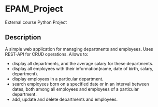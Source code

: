 # EPAM_Project
External course Python Project

## Description

A simple web application for managing departments and employees. Uses REST-API
for CRUD operations. Allows to:

- display all departments, and the average salary for these departments.
- display all employees with their information(name, date of birth, salary,
  department).
- display employees in a particular department.
- search employees born on a specified date or in an interval between dates,
  both among all employees and employees of a particular department.
- add, update and delete departments and employees.
